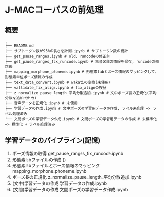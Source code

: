 # J-MACコーパスの前処理

## 概要

```shell
.
├── README.md
│── サブトークン数が95%の長さを計測.ipynb # サブトークン数の統計
├── get_pause_ranges.ipynb # old, runcodeの修正前
├── get_pause_ranges_fix_runcode.ipynb # 無音区間の情報を保存, runcodeの修正後
├── mapping_morphone_phoneme.ipynb # 形態素labとポーズ情報のマッピングして、形態素単位ポーズ情報の作成
├── text_data_convert.ipynb # wakatiの変換(未使用)
├── vallidate_fix_align.ipynb # fix_alignの検証
├── z_normalize_pause_length_平均分散追加.ipynb # 文中ポーズ長の正規化(平均分散を追加で出力)
├── 音声データを正規化.ipynb # 未使用
├── 学習データの作成.ipynb # 文中ポーズの学習用データの作成, ラベル未処理 => ラベル処理済み
└── 文間ポーズの学習データ作成.ipynb # 文間ポーズの学習用データの作成 # 未標準化 => 標準化 + ラベル処理済み
```


## 学習データのパイプライン(記憶)

1. ポーズ情報の取得 get_pause_ranges_fix_runcode.ipynb
2. 形態素labファイルの作成 ()
3. 形態素labファイルとポーズ情報のマッピング mapping_morphone_phoneme.ipynb
4. ポーズ長の正規化 z_normalize_pause_length_平均分散追加.ipynb
5. (文中)学習データの作成 学習データの作成.ipynb
6. (文間)学習データの作成 文間ポーズの学習データ作成.ipynb
